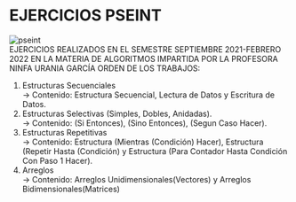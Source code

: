 # EJERCICIOS PSEINT
![pseint](https://user-images.githubusercontent.com/97359949/149092132-948d561b-f19a-4944-8fdc-af7376ffbbaf.png)  
EJERCICIOS REALIZADOS EN EL SEMESTRE SEPTIEMBRE 2021-FEBRERO 2022  EN LA MATERIA  DE ALGORITMOS IMPARTIDA POR LA PROFESORA  NINFA URANIA GARCÍA
ORDEN DE LOS TRABAJOS:
1. Estructuras Secuenciales  
 -> Contenido: Estructura Secuencial, Lectura de Datos y Escritura de Datos.
2. Estructuras Selectivas (Simples, Dobles, Anidadas).  
-> Contenido: (Si Entonces), (Sino Entonces), (Segun Caso Hacer).  
3. Estructuras Repetitivas  
-> Contenido: Estructura (Mientras (Condición) Hacer), Estructura (Repetir Hasta (Condición) y Estructura (Para Contador Hasta Condición Con Paso 1 Hacer).
4. Arreglos  
-> Contenido: Arreglos Unidimensionales(Vectores) y Arreglos Bidimensionales(Matrices)
